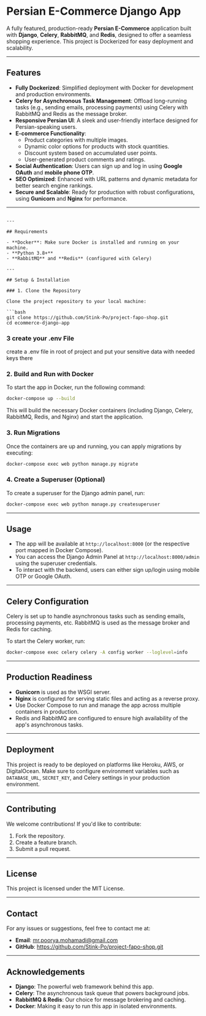 # Persian E-Commerce Django App

A fully featured, production-ready **Persian E-Commerce** application built with **Django**, **Celery**, **RabbitMQ**, and **Redis**, designed to offer a seamless shopping experience. This project is Dockerized for easy deployment and scalability.

---

## Features

- **Fully Dockerized**: Simplified deployment with Docker for development and production environments.
- **Celery for Asynchronous Task Management**: Offload long-running tasks (e.g., sending emails, processing payments) using Celery with RabbitMQ and Redis as the message broker.
- **Responsive Persian UI**: A sleek and user-friendly interface designed for Persian-speaking users.
- **E-commerce Functionality**:  
  - Product categories with multiple images.  
  - Dynamic color options for products with stock quantities.  
  - Discount system based on accumulated user points.  
  - User-generated product comments and ratings.
- **Social Authentication**: Users can sign up and log in using **Google OAuth** and **mobile phone OTP**.
- **SEO Optimized**: Enhanced with URL patterns and dynamic metadata for better search engine rankings.
- **Secure and Scalable**: Ready for production with robust configurations, using **Gunicorn** and **Nginx** for performance.

---


```

---

## Requirements

- **Docker**: Make sure Docker is installed and running on your machine.
- **Python 3.8+**
- **RabbitMQ** and **Redis** (configured with Celery)

---

## Setup & Installation

### 1. Clone the Repository

Clone the project repository to your local machine:

```bash
git clone https://github.com/Stink-Po/project-fapo-shop.git
cd ecommerce-django-app
```
### 3 create your .env File

create a .env file in root of project and put your sensitive data with needed keys there
### 2. Build and Run with Docker

To start the app in Docker, run the following command:

```bash
docker-compose up --build
```

This will build the necessary Docker containers (including Django, Celery, RabbitMQ, Redis, and Nginx) and start the application.

### 3. Run Migrations

Once the containers are up and running, you can apply migrations by executing:

```bash
docker-compose exec web python manage.py migrate
```

### 4. Create a Superuser (Optional)

To create a superuser for the Django admin panel, run:

```bash
docker-compose exec web python manage.py createsuperuser
```

---

## Usage

- The app will be available at `http://localhost:8000` (or the respective port mapped in Docker Compose).
- You can access the Django Admin Panel at `http://localhost:8000/admin` using the superuser credentials.
- To interact with the backend, users can either sign up/login using mobile OTP or Google OAuth.

---

## Celery Configuration

Celery is set up to handle asynchronous tasks such as sending emails, processing payments, etc. RabbitMQ is used as the message broker and Redis for caching.

To start the Celery worker, run:

```bash
docker-compose exec celery celery -A config worker --loglevel=info
```

---

## Production Readiness

- **Gunicorn** is used as the WSGI server.
- **Nginx** is configured for serving static files and acting as a reverse proxy.
- Use Docker Compose to run and manage the app across multiple containers in production.
- Redis and RabbitMQ are configured to ensure high availability of the app's asynchronous tasks.

---

## Deployment

This project is ready to be deployed on platforms like Heroku, AWS, or DigitalOcean. Make sure to configure environment variables such as `DATABASE_URL`, `SECRET_KEY`, and Celery settings in your production environment.

---

## Contributing

We welcome contributions! If you'd like to contribute:

1. Fork the repository.
2. Create a feature branch.
3. Submit a pull request.

---

## License

This project is licensed under the MIT License.

---

## Contact

For any issues or suggestions, feel free to contact me at:

- **Email**: mr.poorya.mohamadi@gmail.com
- **GitHub**: https://github.com/Stink-Po/project-fapo-shop.git

---

## Acknowledgements

- **Django**: The powerful web framework behind this app.
- **Celery**: The asynchronous task queue that powers background jobs.
- **RabbitMQ & Redis**: Our choice for message brokering and caching.
- **Docker**: Making it easy to run this app in isolated environments.
